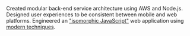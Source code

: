 Created modular back-end service architecture using AWS and Node.js.
Designed user experiences to be consistent between mobile and web
platforms. Engineered an ["isomorphic JavaScript"] web application using
<abbr title="CommonJS + npm, GPU utilization, Backbone, Mustache, Bootstrap, LESS">modern
techniques</abbr>.

["isomorphic JavaScript"]: http://nerds.airbnb.com "Runs and &quot;renders&quot; on both the browser and server"
